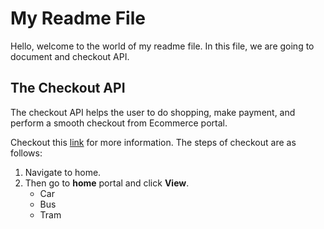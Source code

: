 # My Readme File
Hello, welcome to the world of my readme file. In this file, we are going to document and checkout API.
## The Checkout API
The checkout API helps the user to do shopping, make payment, and perform a smooth checkout from Ecommerce portal.

Checkout this [link](https://openai.com) for more information.
The steps of checkout are as  follows:
1. Navigate to home.
2. Then go to **home** portal and click **View**.
    - Car
    - Bus
    - Tram
    


